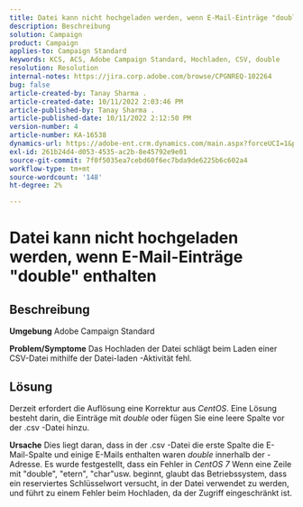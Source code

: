 ```yaml
---
title: Datei kann nicht hochgeladen werden, wenn E-Mail-Einträge "double" enthalten
description: Beschreibung
solution: Campaign
product: Campaign
applies-to: Campaign Standard
keywords: KCS, ACS, Adobe Campaign Standard, Hochladen, CSV, double
resolution: Resolution
internal-notes: https://jira.corp.adobe.com/browse/CPGNREQ-102264
bug: false
article-created-by: Tanay Sharma .
article-created-date: 10/11/2022 2:03:46 PM
article-published-by: Tanay Sharma .
article-published-date: 10/11/2022 2:12:50 PM
version-number: 4
article-number: KA-16538
dynamics-url: https://adobe-ent.crm.dynamics.com/main.aspx?forceUCI=1&pagetype=entityrecord&etn=knowledgearticle&id=323d0582-6d49-ed11-bba2-0022480868ff
exl-id: 261b24d4-d053-4535-ac2b-8e45792e9e01
source-git-commit: 7f0f5035ea7cebd60f6ec7bda9de6225b6c602a4
workflow-type: tm+mt
source-wordcount: '148'
ht-degree: 2%

---
```


# Datei kann nicht hochgeladen werden, wenn E-Mail-Einträge &quot;double&quot; enthalten

## Beschreibung

<b>Umgebung</b>
Adobe Campaign Standard


<b>Problem/Symptome</b>
Das Hochladen der Datei schlägt beim Laden einer CSV-Datei mithilfe der Datei-laden -Aktivität fehl.


## Lösung


Derzeit erfordert die Auflösung eine Korrektur aus *CentOS*. Eine Lösung besteht darin, die Einträge mit *double* oder fügen Sie eine leere Spalte vor der .csv -Datei hinzu.


<b>Ursache</b>
Dies liegt daran, dass in der .csv -Datei die erste Spalte die E-Mail-Spalte und einige E-Mails enthalten waren *double* innerhalb der -Adresse. Es wurde festgestellt, dass ein Fehler in *CentOS 7* Wenn eine Zeile mit &quot;double&quot;, &quot;etern&quot;, &quot;char&quot;usw. beginnt, glaubt das Betriebssystem, dass ein reserviertes Schlüsselwort versucht, in der Datei verwendet zu werden, und führt zu einem Fehler beim Hochladen, da der Zugriff eingeschränkt ist.
